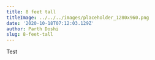 ```yaml
---
title: 8 feet tall
titleImage: ../../../images/placeholder_1280x960.png
date: '2020-10-18T07:12:03.129Z'
author: Parth Doshi
slug: 8-feet-tall
---
```

Test